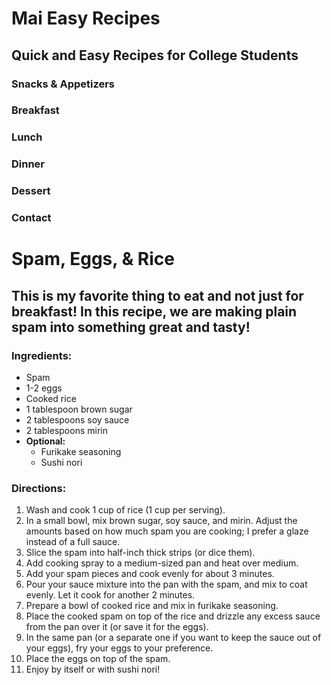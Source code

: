 # Mai Easy Recipes
## Quick and Easy Recipes for College Students

### Snacks & Appetizers
### Breakfast
### Lunch
### Dinner
### Dessert
### Contact

# Spam, Eggs, & Rice
## This is my favorite thing to eat and not just for breakfast! In this recipe, we are making plain spam into something great and tasty!

### Ingredients:
- Spam
- 1-2 eggs
- Cooked rice
- 1 tablespoon brown sugar
- 2 tablespoons soy sauce
- 2 tablespoons mirin
- **Optional:**
  - Furikake seasoning
  - Sushi nori

### Directions:
1. Wash and cook 1 cup of rice (1 cup per serving).
2. In a small bowl, mix brown sugar, soy sauce, and mirin. Adjust the amounts based on how much spam you are cooking; I prefer a glaze instead of a full sauce.
3. Slice the spam into half-inch thick strips (or dice them).
4. Add cooking spray to a medium-sized pan and heat over medium.
5. Add your spam pieces and cook evenly for about 3 minutes.
6. Pour your sauce mixture into the pan with the spam, and mix to coat evenly. Let it cook for another 2 minutes.
7. Prepare a bowl of cooked rice and mix in furikake seasoning.
8. Place the cooked spam on top of the rice and drizzle any excess sauce from the pan over it (or save it for the eggs).
9. In the same pan (or a separate one if you want to keep the sauce out of your eggs), fry your eggs to your preference.
10. Place the eggs on top of the spam.
11. Enjoy by itself or with sushi nori!
